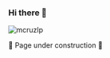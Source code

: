 ### Hi there 👋

<!--
**mcruzlp/mcruzlp** is a ✨ _special_ ✨ repository because its `README.md` (this file) appears on your GitHub profile.

Here are some ideas to get you started:

- 🔭 I’m currently working on ...
- 🌱 I’m currently learning ...
- 👯 I’m looking to collaborate on ...
- 🤔 I’m looking for help with ...
- 💬 Ask me about ...
- 
- 😄 Pronouns: ...
- ⚡ Fun fact: ...

Here, you can find my repos sorted by class and alphabetically:

```console
My learning projects
```

```console
My learning exercises
```
-->

<p><img align="center" src="https://github-readme-stats.vercel.app/api/top-langs?username=mcruzlp&show_icons=true&locale=en&layout=compact" alt="mcruzlp" /></p>

:construction: Page under construction :construction:
